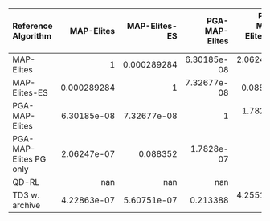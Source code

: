 | Reference Algorithm    |    MAP-Elites |   MAP-Elites-ES |   PGA-MAP-Elites |   PGA-MAP-Elites PG only |   QD-RL |   TD3 w. archive |
|:-----------------------|--------------:|----------------:|-----------------:|-------------------------:|--------:|-----------------:|
| MAP-Elites             |   1           |     0.000289284 |      6.30185e-08 |              2.06247e-07 |     nan |      4.22863e-07 |
| MAP-Elites-ES          |   0.000289284 |     1           |      7.32677e-08 |              0.088352    |     nan |      5.60751e-07 |
| PGA-MAP-Elites         |   6.30185e-08 |     7.32677e-08 |      1           |              1.7828e-07  |     nan |      0.213388    |
| PGA-MAP-Elites PG only |   2.06247e-07 |     0.088352    |      1.7828e-07  |              1           |     nan |      4.25513e-06 |
| QD-RL                  | nan           |   nan           |    nan           |            nan           |     nan |    nan           |
| TD3 w. archive         |   4.22863e-07 |     5.60751e-07 |      0.213388    |              4.25513e-06 |     nan |      1           |